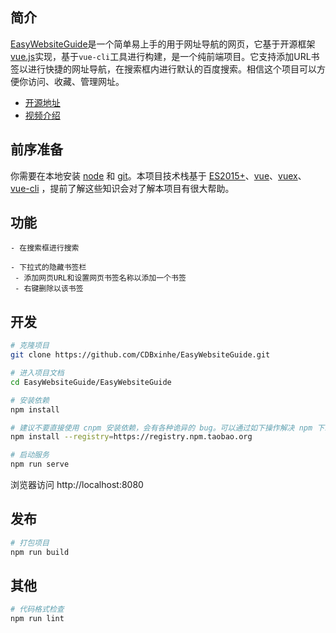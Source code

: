 ## 简介

[EasyWebsiteGuide](https://github.com/CDBxinhe/EasyWebsiteGuide)是一个简单易上手的用于网址导航的网页，它基于开源框架[vue.js](https://github.com/vuejs)实现，基于`vue-cli`工具进行构建，是一个纯前端项目。它支持添加URL书签以进行快捷的网址导航，在搜索框内进行默认的百度搜索。相信这个项目可以方便你访问、收藏、管理网址。

- [开源地址](https://github.com/CDBxinhe/EasyWebsiteGuide)
- [视频介绍](https://www.bilibili.com/video/BV1Fr4y1a7DH)

## 前序准备

你需要在本地安装 [node](http://nodejs.org/) 和 [git](https://git-scm.com/)。本项目技术栈基于 [ES2015+](http://es6.ruanyifeng.com/)、[vue](https://cn.vuejs.org/index.html)、[vuex](https://vuex.vuejs.org/zh-cn/)、[vue-cli](https://github.com/vuejs/vue-cli) ，提前了解这些知识会对了解本项目有很大帮助。

## 功能

```
- 在搜索框进行搜索

- 下拉式的隐藏书签栏
 - 添加网页URL和设置网页书签名称以添加一个书签
 - 右键删除以该书签

```

## 开发

```bash
# 克隆项目
git clone https://github.com/CDBxinhe/EasyWebsiteGuide.git

# 进入项目文档
cd EasyWebsiteGuide/EasyWebsiteGuide

# 安装依赖
npm install

# 建议不要直接使用 cnpm 安装依赖，会有各种诡异的 bug。可以通过如下操作解决 npm 下载速度慢的问题
npm install --registry=https://registry.npm.taobao.org

# 启动服务
npm run serve

```

浏览器访问 http://localhost:8080

## 发布

```bash
# 打包项目
npm run build
```

## 其他

```bash
# 代码格式检查
npm run lint
```


